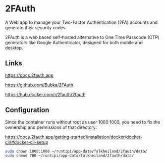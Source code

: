 # 2FAuth

A Web app to manage your Two-Factor Authentication (2FA) accounts and generate their security codes

2FAuth is a web based self-hosted alternative to One Time Passcode (OTP) generators like Google Authenticator, designed for both mobile and desktop.

## Links

<https://docs.2fauth.app>

<https://github.com/Bubka/2FAuth>

<https://hub.docker.com/r/2fauth/2fauth>

## Configuration

Since the container runs without root as user 1000:1000, you need to fix the ownership and permissions of that directory:

<https://docs.2fauth.app/getting-started/installation/docker/docker-cli/#docker-cli-setup>

```bash
sudo chown 1000:1000 ~/runtipi/app-data/falkheiland/2fauth/data/
sudo chmod 700 ~/runtipi/app-data/falkheiland/2fauth/data/
```
